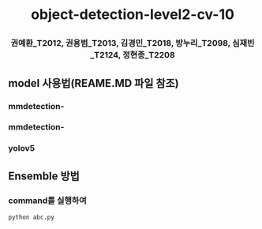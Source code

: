 <h1 align="center">
<p>object-detection-level2-cv-10
</h1>

<h3 align="center">
<p>권예환_T2012, 권용범_T2013, 김경민_T2018, 방누리_T2098, 심재빈_T2124, 정현종_T2208
</h3>

## model 사용법(REAME.MD 파일 참조)
### mmdetection-
### mmdetection-
### yolov5

## Ensemble 방법
### command를 실행하여
```python
python abc.py
```
